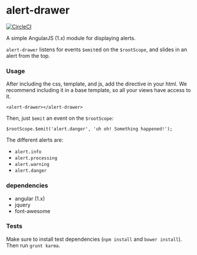 # alert-drawer
[![CircleCI](https://circleci.com/gh/waffleio/alert-drawer.svg?style=svg)](https://circleci.com/gh/waffleio/alert-drawer)

A simple AngularJS (1.x) module for displaying alerts.

`alert-drawer` listens for events `$emit`ed on the `$rootScope`, and slides in an alert from the top.

### Usage
After including the css, template, and js, add the directive in your html. We recommend including it in a base template, so all your views have access to it.
```
<alert-drawer></alert-drawer>
```

Then, just `$emit` an event on the `$rootScope`:
```
$rootScope.$emit('alert.danger', 'uh oh! Something happened!');
```

The different alerts are:
- `alert.info`
- `alert.processing`
- `alert.warning`
- `alert.danger`

### dependencies
- angular (1.x)
- jquery
- font-awesome

### Tests
Make sure to install test dependencies (`npm install` and `bower install`). Then run `grunt karma`.
